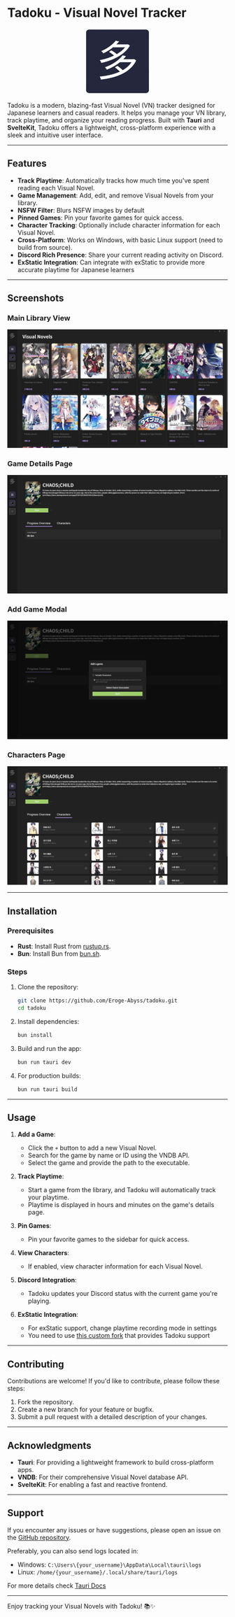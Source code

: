# Tadoku - Visual Novel Tracker

<p align="center">
  <img src="assets/icon.png" alt="Tadoku App Icon" style="width: 150px; height: auto;">
</p>

Tadoku is a modern, blazing-fast Visual Novel (VN) tracker designed for Japanese learners and casual readers. It helps you manage your VN library, track playtime, and organize your reading progress. Built with **Tauri** and **SvelteKit**, Tadoku offers a lightweight, cross-platform experience with a sleek and intuitive user interface.

---

## Features

- **Track Playtime**: Automatically tracks how much time you've spent reading each Visual Novel.
- **Game Management**: Add, edit, and remove Visual Novels from your library.
- **NSFW Filter**: Blurs NSFW images by default
- **Pinned Games**: Pin your favorite games for quick access.
- **Character Tracking**: Optionally include character information for each Visual Novel.
- **Cross-Platform**: Works on Windows, with basic Linux support (need to build from source).
- **Discord Rich Presence**: Share your current reading activity on Discord.
- **ExStatic Integration**: Can integrate with exStatic to provide more accurate playtime for Japanese learners
<!-- not added yet - **Customizable**: Organize games with categories and tags. -->

---

## Screenshots

<!-- Add your screenshots here -->

### Main Library View

![Screenshot 1](assets/main_library.png)

### Game Details Page

![Screenshot 2](assets/game_details.png)

### Add Game Modal

![Screenshot 3](assets/add_game.png)

### Characters Page

![Screenshot 4](assets/characters.png)

---

## Installation

### Prerequisites

- **Rust**: Install Rust from [rustup.rs](https://rustup.rs/).
- **Bun**: Install Bun from [bun.sh](https://bun.sh/).

### Steps

1. Clone the repository:

   ```bash
   git clone https://github.com/Eroge-Abyss/tadoku.git
   cd tadoku
   ```

2. Install dependencies:

   ```bash
   bun install
   ```

3. Build and run the app:

   ```bash
   bun run tauri dev
   ```

4. For production builds:
   ```bash
   bun run tauri build
   ```

---

## Usage

1. **Add a Game**:

   - Click the `+` button to add a new Visual Novel.
   - Search for the game by name or ID using the VNDB API.
   - Select the game and provide the path to the executable.

2. **Track Playtime**:

   - Start a game from the library, and Tadoku will automatically track your playtime.
   - Playtime is displayed in hours and minutes on the game's details page.

3. **Pin Games**:

   - Pin your favorite games to the sidebar for quick access.

4. **View Characters**:

   - If enabled, view character information for each Visual Novel.

5. **Discord Integration**:

   - Tadoku updates your Discord status with the current game you're playing.

6. **ExStatic Integration**:
   - For exStatic support, change playtime recording mode in settings
   - You need to use [this custom fork](https://github.com/kofta999/exSTATic) that provides Tadoku support

---

## Contributing

Contributions are welcome! If you'd like to contribute, please follow these steps:

1. Fork the repository.
2. Create a new branch for your feature or bugfix.
3. Submit a pull request with a detailed description of your changes.

---

## Acknowledgments

- **Tauri**: For providing a lightweight framework to build cross-platform apps.
- **VNDB**: For their comprehensive Visual Novel database API.
- **SvelteKit**: For enabling a fast and reactive frontend.

---

## Support

If you encounter any issues or have suggestions, please open an issue on the [GitHub repository](https://github.com/Eroge-Abyss/tadoku/issues).

Preferably, you can also send logs located in:

- Windows: `C:\Users\{your_username}\AppData\Local\tauri\logs`
- Linux: `/home/{your_username}/.local/share/tauri/logs`

For more details check [Tauri Docs](https://tauri.app/plugin/logging/#persisting-logs)

---

Enjoy tracking your Visual Novels with Tadoku! 📚✨
